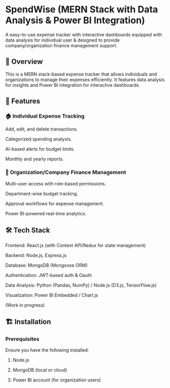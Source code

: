 # SpendWise (MERN Stack with Data Analysis & Power BI Integration)
A easy-to-use expense tracker with interactive dashboards equipped with data analysis for individual user &amp; designed to provide company/organization finance management support.

<h2>📌 Overview</h2>

This is a MERN stack-based expense tracker that allows individuals and organizations to manage their expenses efficiently. It features data analysis for insights and Power BI integration for interactive dashboards.

<h2>🚀 Features</h2>

<h3>🏠 Individual Expense Tracking</h3>

Add, edit, and delete transactions.

Categorized spending analysis.

AI-based alerts for budget limits.

Monthly and yearly reports.

<h3>🏢 Organization/Company Finance Management</h3>

Multi-user access with role-based permissions.

Department-wise budget tracking.

Approval workflows for expense management.

Power BI-powered real-time analytics.

<h2>🛠️ Tech Stack</h2>

Frontend: React.js (with Context API/Redux for state management)

Backend: Node.js, Express.js

Database: MongoDB (Mongoose ORM)

Authentication: JWT-based auth & Oauth

Data Analysis: Python (Pandas, NumPy) / Node.js (D3.js, TensorFlow.js)

Visualization: Power BI Embedded / Chart.js

(Work in progress)

<h2>🏗️ Installation</h2>

<h3>Prerequisites</h3>

Ensure you have the following installed:

1. Node.js

2. MongoDB (local or cloud)

3. Power BI account (for organization users)
